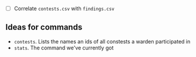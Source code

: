 - [ ] Correlate `contests.csv` with `findings.csv`


## Ideas for commands

- `contests`. Lists the names an ids of all constests a warden participated in
- `stats`. The command we've currently got
